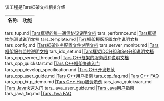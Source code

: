 该工程是Tars框架文档相关介绍

名称 |功能
------------------|----------------

tars_tup.md                 |[Tars框架的统一通信协议说明文档](tars_tup.md)
tars_performce.md           |[Tars框架性能测试说明文档](tars_performce.md)
tars_template.md            |[Tars框架模版配置文件说明文档](tars_template.md)
tars_config.md              |[Tars框架业务配置文件说明文档](tars_config.md)
tars_server_monitor.md      |[Tars框架服务监控说明文档](tars_server_monitor.md)
tars_idc_set.md             |[Tars框架IDC分组和Set分组说明文档](tars_idc_set.md)
tars_cpp_server_thread.md   |[Tars C++框架的服务线程说明文档](tars_cpp_server_thread.md)
tars_cpp_quickstart.md      |[Tars C++框架快速入门](tars_cpp_quickstart.md)
tars_cpp_develop_specification.md      |[Tars C++开发规范](tars_cpp_develop_specification.md)
tars_cpp_user_guide.md      |[Tars C++用户指南](tars_cpp_develop_specification.md)
tars_cpp_faq.md             |[Tars C++ FAQ](tars_cpp_faq.md)
tars_cpp_http_demo.md       |[Tars C++ Http服务示例](tars_cpp_http_demo.md)
tars_java_quickstart.md     |[Tars Java快速入门](tars_java_quickstart.md)
tars_java_user_guide.md     |[Tars Java用户指南](tars_java_user_guide.md)
tars_java_faq.md            |[Tars Java FAQ](tars_java_faq.md)

